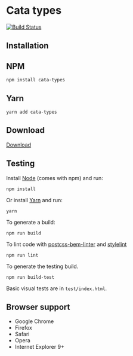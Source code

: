 # Cata types

[![Build Status](https://travis-ci.org/raulghm/cata-types.svg?branch=master)](https://travis-ci.org/raulghm/cata-types)

## Installation

## NPM
```
npm install cata-types
```

## Yarn
```
yarn add cata-types
```

## Download
[Download](https://github.com/raulghm/cata-types/releases)

## Testing

Install [Node](http://nodejs.org) (comes with npm) and run:

```
npm install
```

Or install [Yarn](https://yarnpkg.com/en/docs/install) and run:

```
yarn
```

To generate a build:

```
npm run build
```

To lint code with [postcss-bem-linter](https://github.com/postcss/postcss-bem-linter) and [stylelint](http://stylelint.io/)

```
npm run lint
```

To generate the testing build.

```
npm run build-test
```

Basic visual tests are in `test/index.html`.

## Browser support

* Google Chrome
* Firefox
* Safari
* Opera
* Internet Explorer 9+
